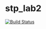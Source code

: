 # stp_lab2
[![Build Status](https://travis-ci.org/qalmee/stp_lab2.svg?branch=master)](https://travis-ci.org/qalmee/stp_lab2)
